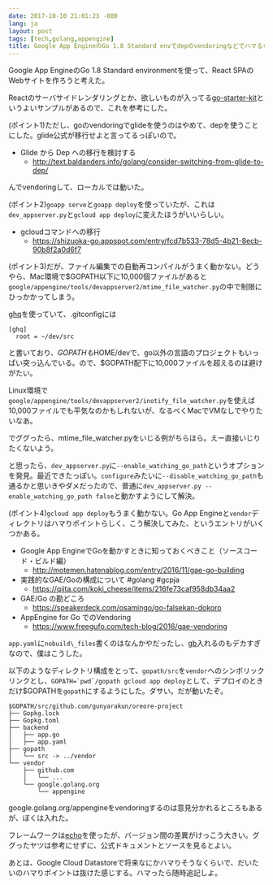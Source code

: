 ```yaml
---
date: 2017-10-10 21:01:23 -800
lang: ja
layout: post
tags: [tech,golang,appengine]
title: Google App EngineのGo 1.8 Standard envでdepのvendoringなどでハマる(2017年10月現在)
---
```

Google App EngineのGo 1.8 Standard environmentを使って、React SPAのWebサイトを作ろうと考えた。

Reactのサーバサイドレンダリングとか、欲しいものが入ってる[go-starter-kit](https://github.com/olebedev/go-starter-kit)というよいサンプルがあるので、これを参考にした。

(ポイント1)ただし、goのvendoringでglideを使うのはやめて、depを使うことにした。glide公式が移行せよと言ってるっぽいので。

- Glide から Dep への移行を検討する
    - http://text.baldanders.info/golang/consider-switching-from-glide-to-dep/

んでvendoringして、ローカルでは動いた。

(ポイント2)`goapp serve`と`goapp deploy`を使っていたが、これは`dev_appserver.py`と`gcloud app deploy`に変えたほうがいいらしい。

- gcloudコマンドへの移行
    - https://shizuoka-go.appspot.com/entry/fcd7b533-78d5-4b21-8ecb-90b8f2a0d6f7

(ポイント3)だが、ファイル編集での自動再コンパイルがうまく動かない。どうやら、Mac環境で$GOPATH以下に10,000個ファイルがあると`google/appengine/tools/devappserver2/mtime_file_watcher.py`の中で制限にひっかかってしまう。

[ghq](https://github.com/motemen/ghq)を使っていて、.gitconfigには
```
[ghq]
  root = ~/dev/src
```
と書いており、$GOPATHも$HOME/devで、go以外の言語のプロジェクトもいっぱい突っ込んでいる。ので、$GOPATH配下に10,000ファイルを超えるのは避けがたい。

Linux環境で`google/appengine/tools/devappserver2/inotify_file_watcher.py`を使えば10,000ファイルでも平気なのかもしれないが、なるべくMacでVMなしでやりたいなあ。

でググったら、mtime\_file\_watcher.pyをいじる例がちらほら。えー直接いじりたくないよう。

と思ったら、`dev_appserver.py`に`--enable_watching_go_path`というオプションを発見。最近できたっぽい。`configure`みたいに`--disable_watching_go_path`も通るかと思いきやダメだったので、普通に`dev_appserver.py --enable_watching_go_path false`と動かすようにして解決。

(ポイント4)`gcloud app deploy`もうまく動かない。Go App Engineと`vendor`ディレクトリはハマりポイントらしく、こう解決してみた、というエントリがいくつかある。

- Google App EngineでGoを動かすときに知っておくべきこと（ソースコード・ビルド編）
    - http://motemen.hatenablog.com/entry/2016/11/gae-go-building
- 実践的なGAE/Goの構成について #golang #gcpja
    - https://qiita.com/koki_cheese/items/216fe73caf958db34aa2
- GAE/Go の勘どころ
    - https://speakerdeck.com/osamingo/go-falsekan-dokoro
- AppEngine for Go でのVendoring
    - https://www.freegufo.com/tech-blog/2016/gae-vendoring

`app.yaml`に`nobuild\_files`書くのはなんかやだったし、[gb](https://getgb.io/)入れるのもデカすぎなので、僕はこうした。

以下のようなディレクトリ構成をとって、`gopath/src`を`vendor`へのシンボリックリンクとし、``GOPATH=`pwd`/gopath gcloud app deploy``として、デプロイのときだけ$GOPATHを`gopath`にするようにした。ダサい。だが動いたぞ。

```
$GOPATH/src/github.com/gunyarakun/oreore-project
├── Gopkg.lock
├── Gopkg.toml
├── backend
│   ├── app.go
│   ├── app.yaml
├── gopath
│   └── src -> ../vendor
└── vendor
    ├── github.com
    │   └── ...
    └── google.golang.org
        └── appengine
```

google.golang.org/appengineをvendoringするのは意見分かれるところもあるが、ぼくは入れた。

フレームワークは[echo](https://github.com/labstack/echo)を使ったが、バージョン間の差異がけっこう大きい。ググったヤツは参考にせずに、公式ドキュメントとソースを見るとよい。

あとは、Google Cloud Datastoreで将来なにかハマりそうなくらいで、だいたいのハマりポイントは抜けた感じする。ハマったら随時追記しよ。
